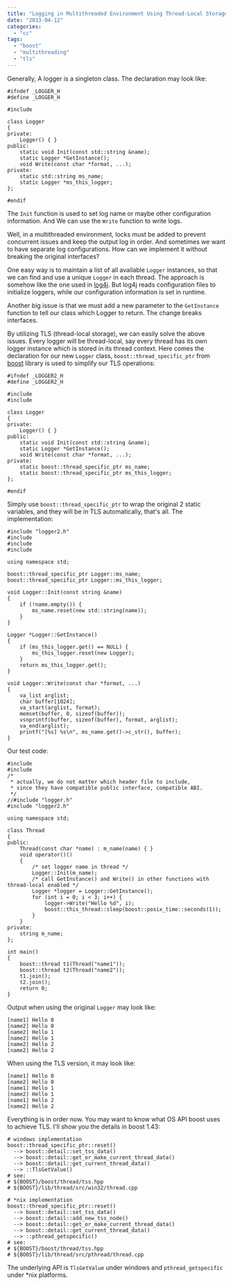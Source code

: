 ```yaml
---
title: "Logging in Multithreaded Environment Using Thread-Local Storage"
date: "2013-04-12"
categories: 
  - "cc"
tags: 
  - "boost"
  - "multithreading"
  - "tls"
---
```


Generally, A logger is a singleton class. The declaration may look like:

```
#ifndef _LOGGER_H
#define _LOGGER_H

#include 

class Logger
{
private:
    Logger() { }
public:
    static void Init(const std::string &name);
    static Logger *GetInstance();
    void Write(const char *format, ...);
private:
    static std::string ms_name;
    static Logger *ms_this_logger;
};

#endif
```

The `Init` function is used to set log name or maybe other configuration information. And We can use the `Write` function to write logs.

Well, in a multithreaded environment, locks must be added to prevent concurrent issues and keep the output log in order. And sometimes we want to have separate log configurations. How can we implement it without breaking the original interfaces?

One easy way is to maintain a list of all available `Logger` instances, so that we can find and use a unique `Logger` in each thread. The approach is somehow like the one used in [log4j](http://logging.apache.org/log4j/1.2/). But log4j reads configuration files to initialize loggers, while our configuration information is set in runtime.

Another big issue is that we must add a new parameter to the `GetInstance` function to tell our class which Logger to return. The change breaks interfaces.

By utilizing TLS (thread-local storage), we can easily solve the above issues. Every logger will be thread-local, say every thread has its own logger instance which is stored in its thread context. Here comes the declaration for our new `Logger` class, `boost::thread_specific_ptr` from [boost](http://www.boost.org/) library is used to simplify our TLS operations:

```
#ifndef _LOGGER2_H
#define _LOGGER2_H

#include 
#include 

class Logger
{
private:
    Logger() { }
public:
    static void Init(const std::string &name);
    static Logger *GetInstance();
    void Write(const char *format, ...);
private:
    static boost::thread_specific_ptr ms_name;
    static boost::thread_specific_ptr ms_this_logger;
};

#endif
```

Simply use `boost::thread_specific_ptr` to wrap the original 2 static variables, and they will be in TLS automatically, that's all. The implementation:

```
#include "logger2.h"
#include 
#include 
#include 

using namespace std;

boost::thread_specific_ptr Logger::ms_name;
boost::thread_specific_ptr Logger::ms_this_logger;

void Logger::Init(const string &name)
{
    if (!name.empty()) {
        ms_name.reset(new std::string(name));
    }
}

Logger *Logger::GetInstance()
{
    if (ms_this_logger.get() == NULL) {
        ms_this_logger.reset(new Logger);
    }
    return ms_this_logger.get();
}

void Logger::Write(const char *format, ...)
{
    va_list arglist;
    char buffer[1024];
    va_start(arglist, format);
    memset(buffer, 0, sizeof(buffer));
    vsnprintf(buffer, sizeof(buffer), format, arglist);
    va_end(arglist);
    printf("[%s] %s\n", ms_name.get()->c_str(), buffer);
}
```

Our test code:

```
#include 
#include 
/*
 * actually, we do not matter which header file to include,
 * since they have compatible public interface, compatible ABI.
 */
//#include "logger.h"
#include "logger2.h"

using namespace std;

class Thread
{
public:
    Thread(const char *name) : m_name(name) { }
    void operator()()
    {
        /* set logger name in thread */
        Logger::Init(m_name);
        /* call GetInstance() and Write() in other functions with thread-local enabled */
        Logger *logger = Logger::GetInstance();
        for (int i = 0; i < 3; i++) {
            logger->Write("Hello %d", i);
            boost::this_thread::sleep(boost::posix_time::seconds(1));
        }
    }
private:
    string m_name;
};

int main()
{
    boost::thread t1(Thread("name1"));
    boost::thread t2(Thread("name2"));
    t1.join();
    t2.join();
    return 0;
}
```

Output when using the original `Logger` may look like:

```
[name1] Hello 0
[name2] Hello 0
[name2] Hello 1
[name2] Hello 1
[name2] Hello 2
[name2] Hello 2
```

When using the TLS version, it may look like:

```
[name1] Hello 0
[name2] Hello 0
[name1] Hello 1
[name2] Hello 1
[name1] Hello 2
[name2] Hello 2
```

Everything is in order now. You may want to know what OS API boost uses to achieve TLS. I'll show you the details in boost 1.43:

```
# windows implementation
boost::thread_specific_ptr::reset()
  --> boost::detail::set_tss_data()
  --> boost::detail::get_or_make_current_thread_data()
  --> boost::detail::get_current_thread_data()
  --> ::TlsGetValue()
# see:
# ${BOOST}/boost/thread/tss.hpp
# ${BOOST}/lib/thread/src/win32/thread.cpp
```

```
# *nix implementation
boost::thread_specific_ptr::reset()
  --> boost::detail::set_tss_data()
  --> boost::detail::add_new_tss_node()
  --> boost::detail::get_or_make_current_thread_data()
  --> boost::detail::get_current_thread_data()
  --> ::pthread_getspecific()
# see:
# ${BOOST}/boost/thread/tss.hpp
# ${BOOST}/lib/thread/src/pthread/thread.cpp
```

The underlying API is `TlsGetValue` under windows and `pthread_getspecific` under \*nix platforms.
